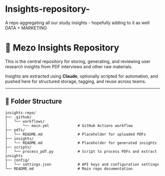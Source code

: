 # Insights-repository-
A repo aggregating all our study insights - hopefully adding to it as well DATA + MARKETING 

# 🧠 Mezo Insights Repository

This is the central repository for storing, generating, and reviewing user research insights from PDF interviews and other raw materials.

Insights are extracted using **Claude**, optionally scripted for automation, and pushed here for structured storage, tagging, and reuse across teams.

---

## 📁 Folder Structure
```
insights-repo/
├── .github/
│   └── workflows/
│       └── main.yml             # GitHub Actions workflow
├── pdfs/
│   └── README.md                # Placeholder for uploaded PDFs
├── insights/
│   └── README.md                # Placeholder for generated insights
├── scripts/
│   └── process_pdf.py           # Script to process PDFs and extract insights
├── config/
│   └── settings.json            # API keys and configuration settings
└── README.md                    # Main repo documentation
```



